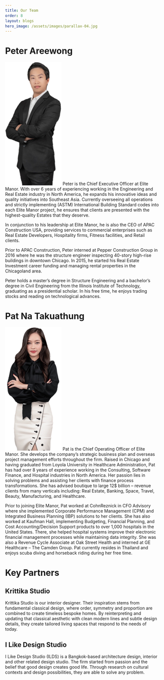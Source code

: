 ```yaml
---
title: Our Team
order: 8
layout: blogs
hero_image: /assets/images/parallax-04.jpg
---
```

# Peter Areewong
<img class="float-end" src="/assets/images/person-01.png" height=400>
Peter is the Chief Executive Officer at Elite Manor. With over 6 years of experiencing working in the Engineering and Real Estate industry in North America, he expands his innovative ideas and quality initiatives into Southeast Asia. Currently overseeing all operations and strictly implementing (ASTM) International Building Standard codes into each Elite Manor project, he ensures that clients are presented with the highest-quality Estates that they deserve.

In conjunction to his leadership at Elite Manor, he is also the CEO of APAC Construction USA, providing services to commercial enterprises such as Real Estate Developers, Hospitality firms, Fitness facilities, and Retail clients.

Prior to APAC Construction, Peter interned at Pepper Construction Group in 2016 where he was the structure engineer inspecting 40-story high-rise buildings in downtown Chicago. In 2015, he started his Real Estate Investment career funding and managing rental properties in the Chicagoland area.

Peter holds a master’s degree in Structure Engineering and a bachelor’s degree in Civil Engineering from the Illinois Institute of Technology, graduating as a presidential scholar. In his free time, he enjoys trading stocks and reading on technological advances.

# Pat Na Takuathung
<img class="float-end" src="/assets/images/person-02.png" height=400>
Pat is the Chief Operating Officer of Elite Manor. She develops the company’s strategic business plan and overseas project management efforts throughout the firm. Raised in Chicago and having graduated from Loyola University in Healthcare Administration, Pat has had over 8 years of experience working in the Consulting, Software Finance, and Hospital industries in North America. Her passion lies in solving problems and assisting her clients with finance process transformations. She has advised boutique to large 12$ billion – revenue clients from many verticals including: Real Estate, Banking, Space, Travel, Beauty, Manufacturing, and Healthcare.

Prior to joining Elite Manor, Pat worked at CohnReznick in CFO Advisory where she implemented Corporate Performance Management (CPM) and Integrated Business Planning (IBP) solutions to her clients. She has also worked at Kaufman Hall, implementing Budgeting, Financial Planning, and Cost Accounting/Decision Support products to over 1,000 hospitals in the United States. There, she helped hospital systems improve their electronic financial management processes while maintaining data integrity. She was also a Revenue Cycle Associate at Oak Street Health and interned at GE Healthcare – The Camden Group. Pat currently resides in Thailand and enjoys scuba diving and horseback riding during her free time.


# Key Partners
## Krittika Studio
Krittika Studio is our interior designer. Their inspiration stems from fundamental classical design, where order, symmetry and proportion are combined to create timeless bespoke homes. By reinterpreting and updating that classical aesthetic with clean modern lines and subtle design details, they create tailored living spaces that respond to the needs of today.

## I Like Design Studio
I Like Design Studio (ILDS) is a Bangkok-based architecture design, interior and other related design studio. The firm started from passion and the belief that good design creates good life. Through research on cultural contexts and design possibilities, they are able to solve any problem.
